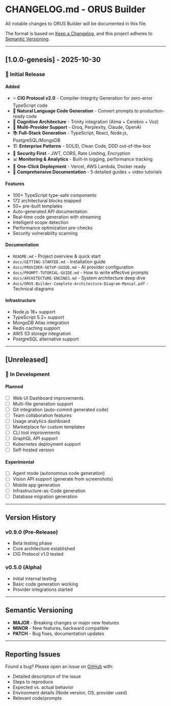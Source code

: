 # CHANGELOG.md - ORUS Builder

All notable changes to ORUS Builder will be documented in this file.

The format is based on [Keep a Changelog](https://keepachangelog.com/en/1.0.0/),
and this project adheres to [Semantic Versioning](https://semver.org/spec/v2.0.0.html).

---

## [1.0.0-genesis] - 2025-10-30

### 🎉 Initial Release

#### Added
- ⭐ **CIG Protocol v2.0** - Compiler-Integrity Generation for zero-error TypeScript code
- 🎯 **Natural Language Code Generation** - Convert prompts to production-ready code
- 🧠 **Cognitive Architecture** - Trinity integration (Alma + Cerebro + Voz)
- 🔄 **Multi-Provider Support** - Groq, Perplexity, Claude, OpenAI
- 📚 **Full-Stack Generation** - TypeScript, React, Node.js, PostgreSQL/MongoDB
- 🏗️ **Enterprise Patterns** - SOLID, Clean Code, DDD out-of-the-box
- 🔐 **Security First** - JWT, CORS, Rate Limiting, Encryption
- 📊 **Monitoring & Analytics** - Built-in logging, performance tracking
- 🚀 **One-Click Deployment** - Vercel, AWS Lambda, Docker ready
- 📖 **Comprehensive Documentation** - 5 detailed guides + video tutorials

#### Features
- 100+ TypeScript type-safe components
- 172 architectural blocks mapped
- 50+ pre-built templates
- Auto-generated API documentation
- Real-time code generation with streaming
- Intelligent scope detection
- Performance optimization pre-checks
- Security vulnerability scanning

#### Documentation
- `README.md` - Project overview & quick start
- `docs/GETTING-STARTED.md` - Installation guide
- `docs/PROVIDER-SETUP-GUIDE.md` - AI provider configuration
- `docs/PROMPT-TUTORIAL-GUIDE.md` - How to write effective prompts
- `docs/ARCHITECTURE-ENGINES.md` - System architecture deep dive
- `docs/ORUS-Builder-Complete-Architecture-Diagram-Manual.pdf` - Technical diagrams

#### Infrastructure
- Node.js 18+ support
- TypeScript 5.2+ support
- MongoDB Atlas integration
- Redis caching support
- AWS S3 storage integration
- PostgreSQL alternative support

---

## [Unreleased]

### 🚧 In Development

#### Planned
- [ ] Web UI Dashboard improvements
- [ ] Multi-file generation support
- [ ] Git integration (auto-commit generated code)
- [ ] Team collaboration features
- [ ] Usage analytics dashboard
- [ ] Marketplace for custom templates
- [ ] CLI tool improvements
- [ ] GraphQL API support
- [ ] Kubernetes deployment support
- [ ] Self-hosted version

#### Experimental
- [ ] Agent mode (autonomous code generation)
- [ ] Vision API support (generate from screenshots)
- [ ] Mobile app generation
- [ ] Infrastructure-as-Code generation
- [ ] Database migration generation

---

## Version History

### v0.9.0 (Pre-Release)
- Beta testing phase
- Core architecture established
- CIG Protocol v1.0 tested

### v0.5.0 (Alpha)
- Initial internal testing
- Basic code generation working
- Provider integrations started

---

## Semantic Versioning

- **MAJOR** - Breaking changes or major new features
- **MINOR** - New features, backward compatible
- **PATCH** - Bug fixes, documentation updates

---

## Reporting Issues

Found a bug? Please open an issue on [GitHub](https://github.com/tulio-orus/orus-builder/issues) with:
- Detailed description of the issue
- Steps to reproduce
- Expected vs. actual behavior
- Environment details (Node version, OS, provider used)
- Relevant code/prompts
